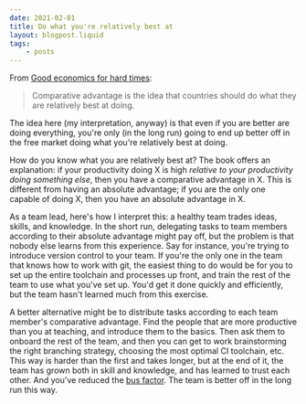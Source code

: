 ```yaml
---
date: 2021-02-01
title: Do what you're relatively best at
layout: blogpost.liquid
tags: 
    - posts
---
```



From [Good economics for hard times](https://www.amazon.com/Good-Economics-Times-Abhijit-Banerjee-ebook/dp/B07PCQLKSS):

> Comparative advantage is the idea that countries should do what they are relatively best at doing.


The idea here (my interpretation, anyway) is that even if you are better are doing everything, you're only (in the long run) going to end up better off in the free market doing what you're relatively best at doing.

How do you know what you are relatively best at? The book offers an explanation: if your productivity doing X is high _relative to your productivity doing something else_, then you have a comparative advantage in X. This is different from having an absolute advantage; if you are the only one capable of doing X, then you have an absolute advantage in X.

As a team lead, here's how I interpret this: a healthy team trades ideas, skills, and knowledge. In the short run, delegating tasks to team members according to their absolute advantage might pay off, but the problem is that nobody else learns from this experience. Say for instance, you're trying to introduce version control to your team. If you're the only one in the team that knows how to work with git, the easiest thing to do would be for you to set up the entire toolchain and processes up front, and train the rest of the team to use what you've set up. You'd get it done quickly and efficiently, but the team hasn't learned much from this exercise.

A better alternative might be to distribute tasks according to each team member's comparative advantage. Find the people that are more productive than you at teaching, and introduce them to the basics. Then ask them to onboard the rest of the team, and then you can get to work brainstorming the right branching strategy, choosing the most optimal CI toolchain, etc. This way is harder than the first and takes longer, but at the end of it, the team has grown both in skill and knowledge, and has learned to trust each other. And you've reduced the [bus factor](https://en.wikipedia.org/wiki/Bus_factor). The team is better off in the long run this way.

